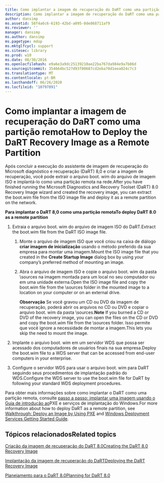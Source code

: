 ```yaml
---
title: Como implantar a imagem de recuperação do DaRT como uma partição remota
description: Como implantar a imagem de recuperação do DaRT como uma partição remota
author: dansimp
ms.assetid: 58f4a6c6-6193-42bd-a095-0de868711af9
ms.reviewer: ''
manager: dansimp
ms.author: dansimp
ms.pagetype: mdop
ms.mktglfcycl: support
ms.sitesec: library
ms.prod: w10
ms.date: 08/30/2016
ms.openlocfilehash: e9a6e3a9dc25139210ae22ba767da984e9a7b86d
ms.sourcegitcommit: 354664bc527d93f80687cd2eba70d1eea024c7c3
ms.translationtype: MT
ms.contentlocale: pt-BR
ms.lasthandoff: 06/26/2020
ms.locfileid: "10797891"
---
```

# <span data-ttu-id="20a17-103">Como implantar a imagem de recuperação do DaRT como uma partição remota</span><span class="sxs-lookup"><span data-stu-id="20a17-103">How to Deploy the DaRT Recovery Image as a Remote Partition</span></span>


<span data-ttu-id="20a17-104">Após concluir a execução do assistente de imagem de recuperação do Microsoft diagnóstico e recuperação (DaRT) 8,0 e criar a imagem de recuperação, você pode extrair o arquivo boot. wim do arquivo de imagem ISO e implantá-lo como uma partição remota na rede.</span><span class="sxs-lookup"><span data-stu-id="20a17-104">After you have finished running the Microsoft Diagnostics and Recovery Toolset (DaRT) 8.0 Recovery Image wizard and created the recovery image, you can extract the boot.wim file from the ISO image file and deploy it as a remote partition on the network.</span></span>

**<span data-ttu-id="20a17-105">Para implantar o DaRT 8,0 como uma partição remota</span><span class="sxs-lookup"><span data-stu-id="20a17-105">To deploy DaRT 8.0 as a remote partition</span></span>**

1.  <span data-ttu-id="20a17-106">Extraia o arquivo boot. wim do arquivo de imagem ISO do DaRT.</span><span class="sxs-lookup"><span data-stu-id="20a17-106">Extract the boot.wim file from the DaRT ISO image file.</span></span>

    1.  <span data-ttu-id="20a17-107">Monte o arquivo de imagem ISO que você criou na caixa de diálogo **criar imagem de inicialização** usando o método preferido da sua empresa para montar uma imagem.</span><span class="sxs-lookup"><span data-stu-id="20a17-107">Mount the ISO image file that you created in the **Create Startup Image** dialog box by using your company’s preferred method of mounting an image.</span></span>

    2.  <span data-ttu-id="20a17-108">Abra o arquivo de imagem ISO e copie o arquivo boot. wim da pasta \\sources na imagem montada para um local no seu computador ou em uma unidade externa.</span><span class="sxs-lookup"><span data-stu-id="20a17-108">Open the ISO image file and copy the boot.wim file from the \\sources folder in the mounted image to a location on your computer or on an external drive.</span></span>

        <span data-ttu-id="20a17-109">**Observação**  Se você gravou um CD ou DVD da imagem de recuperação, poderá abrir os arquivos no CD ou DVD e copiar o arquivo boot. wim da pasta \\sources.</span><span class="sxs-lookup"><span data-stu-id="20a17-109">**Note** If you burned a CD or DVD of the recovery image, you can open the files on the CD or DVD and copy the boot.wim file from the \\sources folder.</span></span> <span data-ttu-id="20a17-110">Isso permite que você ignore a necessidade de montar a imagem.</span><span class="sxs-lookup"><span data-stu-id="20a17-110">This lets you skip the need to mount the image.</span></span>

         

2.  <span data-ttu-id="20a17-111">Implante o arquivo boot. wim em um servidor WDS que possa ser acessado dos computadores de usuários finais na sua empresa.</span><span class="sxs-lookup"><span data-stu-id="20a17-111">Deploy the boot.wim file to a WDS server that can be accessed from end-user computers in your enterprise.</span></span>

3.  <span data-ttu-id="20a17-112">Configure o servidor WDS para usar o arquivo boot. wim para DaRT seguindo seus procedimentos de implantação padrão do WDS.</span><span class="sxs-lookup"><span data-stu-id="20a17-112">Configure the WDS server to use the boot.wim file for DaRT by following your standard WDS deployment procedures.</span></span>

<span data-ttu-id="20a17-113">Para obter mais informações sobre como implantar o DaRT como uma partição remota, consulte [passo a passo: implantar uma imagem usando o](https://go.microsoft.com/fwlink/?LinkId=212108) [Guia de introdução ao](https://go.microsoft.com/fwlink/?LinkId=212106)PXE e serviços de implantação do Windows.</span><span class="sxs-lookup"><span data-stu-id="20a17-113">For more information about how to deploy DaRT as a remote partition, see [Walkthrough: Deploy an Image by Using PXE](https://go.microsoft.com/fwlink/?LinkId=212108) and [Windows Deployment Services Getting Started Guide](https://go.microsoft.com/fwlink/?LinkId=212106).</span></span>

## <span data-ttu-id="20a17-114">Tópicos relacionados</span><span class="sxs-lookup"><span data-stu-id="20a17-114">Related topics</span></span>


[<span data-ttu-id="20a17-115">Criação da imagem de recuperação do DaRT 8.0</span><span class="sxs-lookup"><span data-stu-id="20a17-115">Creating the DaRT 8.0 Recovery Image</span></span>](creating-the-dart-80-recovery-image-dart-8.md)

[<span data-ttu-id="20a17-116">Implantação da imagem de recuperação do DaRT</span><span class="sxs-lookup"><span data-stu-id="20a17-116">Deploying the DaRT Recovery Image</span></span>](deploying-the-dart-recovery-image-dart-8.md)

[<span data-ttu-id="20a17-117">Planejamento para o DaRT 8.0</span><span class="sxs-lookup"><span data-stu-id="20a17-117">Planning for DaRT 8.0</span></span>](planning-for-dart-80-dart-8.md)

 

 





